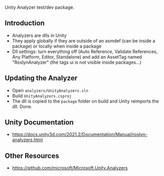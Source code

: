 
Unity Analyzer test/dev package.

## Introduction
- Analyzers are dlls in Unity
- They apply globally if they are outside of an asmdef (can be inside a package) or locally when inside a package
- Dll settings: turn everything off (Auto Reference, Validate References, Any Platform, Editor, Standalone) and add an AssetTag named "RoslynAnalyzer" (the tags ui is not visible inside packages...)

## Updating the Analyzer 
- Open ``analyzers/UnityAnalyzers.sln``
- Build ``UnityAnalyzers.csproj``
- The dll is copied to the ``package`` folder on build and Unity reimports the dll. Done.

## Unity Documentation
- https://docs.unity3d.com/2021.2/Documentation/Manual/roslyn-analyzers.html 

## Other Resources
- https://github.com/microsoft/Microsoft.Unity.Analyzers